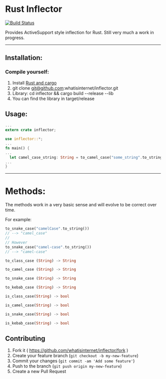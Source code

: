 # Rust Inflector

[![Build
Status](https://travis-ci.org/whatisinternet/inflector.svg)](https://travis-ci.org/whatisinternet/inflector)

Provides ActiveSupport style inflection for Rust. Still very much a work in
progress.

-----

## Installation:

### Compile yourself:

1. Install [Rust and cargo](http://doc.crates.io/)
2. git clone git@github.com:whatisinternet/inflector.git
3. Library: cd inflector && cargo build --release --lib
4. You can find the library in target/release

## Usage:

```rust
...
extern crate inflector;

use inflector::*;
...
fn main() {
...
  let camel_case_string: String = to_camel_case("some_string".to_string());
...
}

```

-----
# Methods:

The methods work in a very basic sense and will evolve to be correct over time.

For example:
```rust
to_snake_case("camelCase".to_string())
// --> "camel_case"
//
// However
to_snake_case("camel-case".to_string())
// --> "camel-case"
```

```rust
to_class_case (String) -> String
```

```rust
to_camel_case (String) -> String
```

```rust
to_snake_case (String) -> String
```

```rust
to_kebab_case (String) -> String
```

```rust
is_class_case(String) -> bool
```

```rust
is_camel_case(String) -> bool
```

```rust
is_snake_case(String) -> bool
```

```rust
is_kebab_case(String) -> bool
```

## Contributing

1. Fork it ( https://github.com/whatisinternet/inflector/fork )
2. Create your feature branch (`git checkout -b my-new-feature`)
3. Commit your changes (`git commit -am 'Add some feature'`)
4. Push to the branch (`git push origin my-new-feature`)
5. Create a new Pull Request

